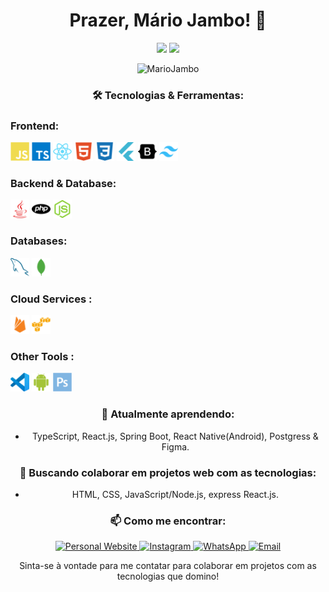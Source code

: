 <h1 align="center" > Prazer,  Mário Jambo! 👋</h1>

<p align="center">
  <img height="200em" src="https://github-readme-stats.vercel.app/api?username=MarioJambo&show_icons=true&theme=dark&include_all_commits=true&count_private=true"/>
  <img height="200em"  src="https://github-readme-stats.vercel.app/api/top-langs/?username=MarioJambo&layout=compact&langs_count=7&theme=dark"/>
  

<p align="center"><img src="https://github-readme-streak-stats.herokuapp.com?user=MarioJambo&theme=tokyonight&hide_border=true&date_format=M%20j%5B%2C%20Y%5D&stroke=060822&ring=2A06DD&fire=FFBF29&currStreakNum=FF4499" alt="MarioJambo" /></p>

</p>

<h3 align="center">🛠 Tecnologias & Ferramentas:</h3>
<p align="center">
  <!-- Frontend -->
  <h3>Frontend: </h3>
  <img height="30" src="https://raw.githubusercontent.com/devicons/devicon/master/icons/javascript/javascript-plain.svg">
  <img height="30" src="https://raw.githubusercontent.com/devicons/devicon/master/icons/typescript/typescript-plain.svg">
  <img height="30" src="https://raw.githubusercontent.com/devicons/devicon/master/icons/react/react-original.svg">
  <img height="30" src="https://raw.githubusercontent.com/devicons/devicon/master/icons/html5/html5-plain.svg">
  <img height="30" src="https://raw.githubusercontent.com/devicons/devicon/master/icons/css3/css3-plain.svg">
  <img height="30" src="https://raw.githubusercontent.com/devicons/devicon/master/icons/flutter/flutter-plain.svg">
  <img height="30" src="https://raw.githubusercontent.com/devicons/devicon/master/icons/bootstrap/bootstrap-plain.svg">
  <img height="30" src="https://raw.githubusercontent.com/devicons/devicon/master/icons/tailwindcss/tailwindcss-plain.svg">

  <!-- Backend & Database -->
  <h3>Backend & Database: </h3>
  <img height="30" src="https://raw.githubusercontent.com/devicons/devicon/master/icons/java/java-plain.svg">
  <img height="30" src="https://raw.githubusercontent.com/devicons/devicon/master/icons/php/php-plain.svg">
  <img height="30" src="https://raw.githubusercontent.com/devicons/devicon/master/icons/nodejs/nodejs-plain.svg">

  <!-- Databases -->
   <h3>Databases: </h3>
  <img height="30" src="https://raw.githubusercontent.com/devicons/devicon/master/icons/mysql/mysql-plain.svg">
  <img height="30" src="https://raw.githubusercontent.com/devicons/devicon/master/icons/mongodb/mongodb-plain.svg">

  <!-- Cloud Services -->
   <h3>Cloud Services :</h3>
  <img height="30" src="https://raw.githubusercontent.com/devicons/devicon/master/icons/firebase/firebase-plain.svg">
  <img height="30" src="https://raw.githubusercontent.com/devicons/devicon/master/icons/amazonwebservices/amazonwebservices-original.svg">
  
  <!-- Other Tools -->
  <h3>Other Tools :</h3>
  <img height="30" src="https://raw.githubusercontent.com/devicons/devicon/master/icons/vscode/vscode-original.svg">
  <img height="30" src="https://raw.githubusercontent.com/devicons/devicon/master/icons/android/android-plain.svg">
  <img height="30" src="https://raw.githubusercontent.com/devicons/devicon/master/icons/photoshop/photoshop-plain.svg">
</p>

<h3 align="center">🌱 Atualmente aprendendo:</h3>
<ul align="center">
  <li>TypeScript, React.js, Spring Boot, React Native(Android), Postgress & Figma.</li>
</ul>

<h3 align="center">👯 Buscando colaborar em projetos web com as tecnologias:</h3>
<ul align="center">
  <li>HTML, CSS, JavaScript/Node.js, express React.js.</li>
</ul>

<h3 align="center">📫 Como me encontrar:</h3>
<p align="center">
  <a href="https://mariojambo.netlify.app" target="_blank">
    <img height="30" src="https://img.shields.io/badge/P%C3%A1gina%20Pessoal-00C7B7?style=for-the-badge&logo=google-chrome&logoColor=white" alt="Personal Website">
  </a>
  <a href="https://instagram.com/MarioJambo__/" target="_blank">
    <img height="30" src="https://img.shields.io/badge/-Instagram-%23E4405F?style=for-the-badge&logo=instagram&logoColor=white" alt="Instagram">
  </a>
  <a href="https://api.whatsapp.com/send?phone=258868877033&text=Welcome%20to%20my%20whatsapp" target="_blank">
    <img height="30" src="https://img.shields.io/badge/WhatsApp-25D366?style=for-the-badge&logo=whatsapp&logoColor=white" alt="WhatsApp">
  </a>
  <a href="mailto:mjambo01@gmail.com">
    <img height="30" src="https://img.shields.io/badge/-Gmail-%23333?style=for-the-badge&logo=gmail&logoColor=white" alt="Email">
  </a>
</p>


<p align="center">Sinta-se à vontade para me contatar para colaborar em projetos com as tecnologias que domino!</p>
